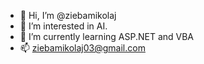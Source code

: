 - 👋 Hi, I’m @ziebamikolaj
- 👀 I’m interested in AI.
- 🌱 I’m currently learning ASP.NET and VBA
- 📫 ziebamikolaj03@gmail.com
